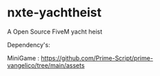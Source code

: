 # nxte-yachtheist
 A Open Source FiveM yacht heist
 
 Dependency's:

MiniGame : https://github.com/Prime-Script/prime-vangelico/tree/main/assets
